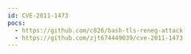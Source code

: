 ```yaml
---
id: CVE-2011-1473
pocs:
  - https://github.com/c826/bash-tls-reneg-attack
  - https://github.com/zjt674449039/cve-2011-1473
---
```

